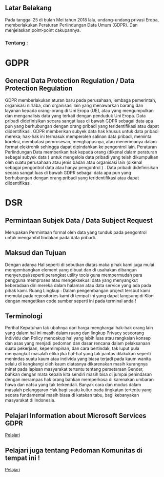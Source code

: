 ## Latar Belakang
Pada tanggal 25 di bulan Mei tahun 2018 lalu, undang-undang privasi Eropa, memberlakukan Peraturan Perlindungan Data Umum (GDPR).
Dan menjelaskan point-point cakupannya.
### Tentang :
# GDPR
## General Data Protection Regulation / Data Protection Regulation
GDPR memberlakukan aturan baru pada perusahaan, lembaga pemerintah, organisasi nirlaba, dan organisasi lain yang menawarkan barang dan layanan kepada orang-orang di Uni Eropa (UE), atau yang mengumpulkan dan menganalisis data yang terkait dengan penduduk Uni Eropa.
Data pribadi didefinisikan secara sangat luas di bawah GDPR sebagai data apa pun yang berhubungan dengan orang pribadi yang teridentifikasi atau dapat diidentifikasi.
GDPR memberikan subyek data hak khusus untuk data pribadi mereka; hak-hak ini termasuk memperoleh salinan data pribadi, meminta koreksi, membatasi pemrosesan, menghapusnya, atau menerimanya dalam format elektronik sehingga dapat dipindahkan ke pengontrol lain.
Peraturan Perlindungan Data memberikan hak kepada orang (dikenal dalam peraturan sebagai subyek data ) untuk mengelola data pribadi yang telah dikumpulkan oleh suatu perusahaan atau jenis badan atau organisasi lain (dikenal sebagai pengontrol data atau hanya pengontrol ) . Data pribadi didefinisikan secara sangat luas di bawah GDPR sebagai data apa pun yang berhubungan dengan orang pribadi yang teridentifikasi atau dapat diidentifikasi. 
# DSR
## Permintaan Subjek Data / Data Subject Request 
Merupakan Permintaan formal oleh data yang tunduk pada pengontrol untuk mengambil tindakan pada data pribadi.
## Maksud dan Tujuan
Dengan adanya Hal seperti di sebutkan diatas maka pihak kami juga mulai mengembangkan element yang dibuat dan di usahakan dibangun menyerupai/seperti perangkat utility tools guna mempermudah para pengguna memproses atau mengeksekusi data yang menyangkut keberadaan diri mereka dalam halaman atau data service yang ada pada pihak kami.
Ruang Lingkup :
Dalam pengembangan project tersbut kami memulai pada repositories kami di tempat ini yang dapat langsung di Klon dengan mengetikan code sumber seperti ini pada terminal anda !
## Terminologi 
Perihal Kepatuhan tak ubahnya dari harga menghargai hak-hak orang lain yang dalam hal ini masih dalam ruang dan lingkup Privacy seseorang individu dan Policy mencakup hal yang lebih luas atau rangkaian konsep dan asas yang menjadi pedoman dan dasar rencana dalam pelaksanaan suatu pekerjaan, kepemimpinan, dan cara bertindak, tak luput pula menyangkut masalah etika jika hal-hal yang tak pantas dilakukan seperti menindas suatu kaum atau individu yang biasa terjadi pada kaum wanita selalu di kangkangi oleh kaum diatasnya dikarenakan masih kurangnya minat pada lapisan masyarakat tertentu tentang persetaraan Gender, bahkan dengan mata kepala kita sendiri masih bisa di jumpai penindasan dengan merampas hak orang bahkan memperkosa di karenakan umbaran hawa dan nafsu yang tak terkendali. Banyak cara dan modus dalam masalah pelanggaran Hak bagi suatu kultur pada tingkatan tertentu yang secara fundamental masih biasa di katakan tabu, bagi kebanyakan masyarakat di Indonesia.
## Pelajari Information about Microsoft Services GDPR 
[Pelajari](https://servicetrust.microsoft.com/ViewPage/GDPRGetStarted)
## Pelajari juga tentang Pedoman Komunitas di tempat ini !
[Pelajari](https://transdigiware.github.io/policies/)
